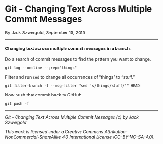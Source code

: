 # Git - Changing Text Across Multiple Commit Messages

By Jack Szwergold, September 15, 2015

***

#### Changing text across multiple commit messages in a branch.

Do a search of commit messages to find the pattern you want to change.

    git log --oneline --grep="things"

Filter and run `sed` to change all occurrences of “things” to “stuff.”

    git filter-branch -f --msg-filter "sed 's/things/stuff/'" HEAD

Now push that commit back to GitHub.

    git push -f

***

*Git - Changing Text Across Multiple Commit Messages (c) by Jack Szwergold*

*This work is licensed under a Creative Commons Attribution-NonCommercial-ShareAlike 4.0 International License (CC-BY-NC-SA-4.0).*
